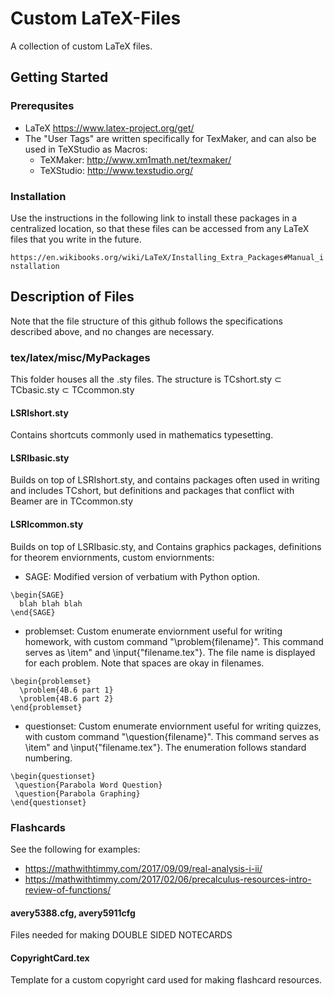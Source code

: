 # Custom LaTeX-Files
A collection of custom LaTeX files.

## Getting Started

### Prerequsites
  - LaTeX https://www.latex-project.org/get/
  - The "User Tags" are written specifically for TexMaker, and can also be used in TeXStudio as Macros:  
    - TeXMaker: http://www.xm1math.net/texmaker/  
    - TeXStudio: http://www.texstudio.org/

### Installation
Use the instructions in the following link to install these packages in a centralized location, so that these files can be accessed from any LaTeX files that you write in the future. 

```https://en.wikibooks.org/wiki/LaTeX/Installing_Extra_Packages#Manual_installation ```


## Description of Files
Note that the file structure of this github follows the specifications described above, and no changes are necessary.

### tex/latex/misc/MyPackages
This folder houses all the .sty files. The structure is TCshort.sty ⊂ TCbasic.sty ⊂ TCcommon.sty
#### LSRIshort.sty 
Contains shortcuts commonly used in mathematics typesetting.
#### LSRIbasic.sty
Builds on top of LSRIshort.sty, and contains packages often used in writing and includes TCshort, but definitions and packages that conflict with Beamer are in TCcommon.sty
#### LSRIcommon.sty
Builds on top of LSRIbasic.sty, and Contains graphics packages, definitions for theorem enviornments, custom enviornments:
  - SAGE: Modified version of verbatium with Python option.
  ```
  \begin{SAGE} 
    blah blah blah 
  \end{SAGE}
  ```
  - problemset: Custom enumerate enviornment useful for writing homework, with custom command "\problem{filename}". This command serves as \item" and \input{"filename.tex"}. The file name is displayed for each problem. Note that spaces are okay in filenames.
  ```
  \begin{problemset}
    \problem{4B.6 part 1}
    \problem{4B.6 part 2}
  \end{problemset}
  ```
  - questionset: Custom enumerate enviornment useful for writing quizzes, with custom command "\question{filename}". This command serves as \item" and \input{"filename.tex"}. The enumeration follows standard numbering.
   ```
  \begin{questionset}
    \question{Parabola Word Question}
    \question{Parabola Graphing}
  \end{questionset}
  ```

### Flashcards
See the following for examples:
  - https://mathwithtimmy.com/2017/09/09/real-analysis-i-ii/
  - https://mathwithtimmy.com/2017/02/06/precalculus-resources-intro-review-of-functions/

#### avery5388.cfg, avery5911cfg
Files needed for making DOUBLE SIDED NOTECARDS

#### CopyrightCard.tex
Template for a custom copyright card used for making flashcard resources.
